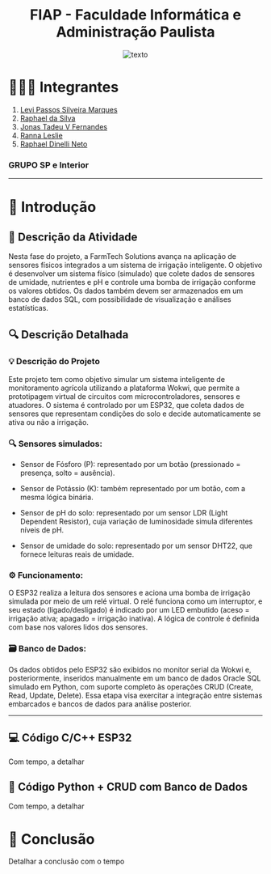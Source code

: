 <center>

# FIAP - Faculdade Informática e Administração Paulista

![ texto](https://c5gwmsmjx1.execute-api.us-east-1.amazonaws.com/prod/dados_processo_seletivo/logo_empresa/124918/logo-420x100px.png_name_20221121-18288-5b9rii.png)

</center>

# 👨🏼‍💻 Integrantes

1. [Levi Passos Silveira Marques](https://www.linkedin.com/in/raphael-dinelli-8a01b278/)
2. [Raphael da Silva](www.linkedin.com/in/raphaelsilva-phael)
3. [Jonas Tadeu V Fernandes]()
4. [Ranna Leslie]()
5. [Raphael Dinelli Neto]()

### GRUPO SP e Interior

---

# 📌 Introdução

## 📄 Descrição da Atividade

Nesta fase do projeto, a FarmTech Solutions avança na aplicação de sensores físicos integrados a um sistema de irrigação inteligente. O objetivo é desenvolver um sistema físico (simulado) que colete dados de sensores de umidade, nutrientes e pH e controle uma bomba de irrigação conforme os valores obtidos. Os dados também devem ser armazenados em um banco de dados SQL, com possibilidade de visualização e análises estatísticas.

## 🔍 Descrição Detalhada

### 💡 Descrição do Projeto
Este projeto tem como objetivo simular um sistema inteligente de monitoramento agrícola utilizando a plataforma Wokwi, que permite a prototipagem virtual de circuitos com microcontroladores, sensores e atuadores. O sistema é controlado por um ESP32, que coleta dados de sensores que representam condições do solo e decide automaticamente se ativa ou não a irrigação.

### 🔍 Sensores simulados:
- Sensor de Fósforo (P): representado por um botão (pressionado = presença, solto = ausência).

- Sensor de Potássio (K): também representado por um botão, com a mesma lógica binária.

- Sensor de pH do solo: representado por um sensor LDR (Light Dependent Resistor), cuja variação de luminosidade simula diferentes níveis de pH.

- Sensor de umidade do solo: representado por um sensor DHT22, que fornece leituras reais de umidade.

### ⚙️ Funcionamento:
O ESP32 realiza a leitura dos sensores e aciona uma bomba de irrigação simulada por meio de um relé virtual. O relé funciona como um interruptor, e seu estado (ligado/desligado) é indicado por um LED embutido (aceso = irrigação ativa; apagado = irrigação inativa). A lógica de controle é definida com base nos valores lidos dos sensores.

### 🗃️ Banco de Dados:
Os dados obtidos pelo ESP32 são exibidos no monitor serial da Wokwi e, posteriormente, inseridos manualmente em um banco de dados Oracle SQL simulado em Python, com suporte completo às operações CRUD (Create, Read, Update, Delete). Essa etapa visa exercitar a integração entre sistemas embarcados e bancos de dados para análise posterior.

---

## 💻 Código C/C++ ESP32

Com tempo, a detalhar

## 🐍 Código Python + CRUD com Banco de Dados

Com tempo, a detalhar

# 🚩 Conclusão

Detalhar a conclusão com o tempo